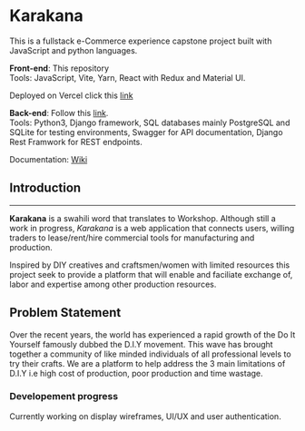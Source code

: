 # Karakana
This is a fullstack e-Commerce experience capstone project built with JavaScript and python languages.

**Front-end**: This repository
<br>
Tools: JavaScript, Vite, Yarn, React with Redux and Material UI.

Deployed on Vercel click this [link](https://karakana-by-kimperria.vercel.app/)

**Back-end**: Follow this [link](https://github.com/John-Kimani/karakana_client_microservice.git).
<br>
Tools: Python3, Django framework, SQL databases mainly PostgreSQL and SQLite for testing environments, Swagger for API documentation, Django Rest Framwork for REST endpoints.

Documentation: [Wiki](https://github.com/John-Kimani/karakana_server_microservice/wiki)

## Introduction
---
**Karakana** is a swahili word that translates to Workshop. Although still a work in progress, *Karakana* is a web application that connects users, willing traders to lease/rent/hire commercial tools for manufacturing and production.

Inspired by DIY creatives and craftsmen/women with limited resources this project seek to provide a platform that will enable and faciliate exchange of, labor and expertise among other production resources.

## Problem Statement

Over the recent years, the world has experienced a rapid growth of the Do It Yourself  famously dubbed the D.I.Y movement. This wave has brought together a community of like minded individuals of all professional levels to try their crafts. 
We are a platform to help address the 3 main limitations of D.I.Y i.e high cost of production, poor production and time wastage.

### Developement progress
Currently working on display wireframes, UI/UX and user authentication.